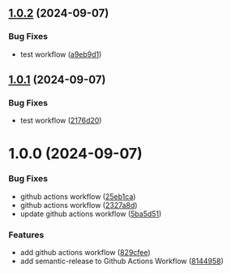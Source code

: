 ## [1.0.2](https://github.com/matrixui/core/compare/v1.0.1...v1.0.2) (2024-09-07)


### Bug Fixes

* test workflow ([a9eb9d1](https://github.com/matrixui/core/commit/a9eb9d122d1bbf77d72c25421c0dce1bc05de859))

## [1.0.1](https://github.com/matrixui/core/compare/v1.0.0...v1.0.1) (2024-09-07)


### Bug Fixes

* test workflow ([2176d20](https://github.com/matrixui/core/commit/2176d20be03f1ec12d52c7212d897a2afe67d438))

# 1.0.0 (2024-09-07)


### Bug Fixes

* github actions workflow ([25eb1ca](https://github.com/matrixui/core/commit/25eb1ca2332e8eeb16f5800db93979f27f5f51fd))
* github actions workflow ([2327a8d](https://github.com/matrixui/core/commit/2327a8d65007f97d285109d6b7655f5cfefdb8e0))
* update github actions workflow ([5ba5d51](https://github.com/matrixui/core/commit/5ba5d51077ecc51aa3b370ca1979875ea0a799a9))


### Features

* add github actions workflow ([829cfee](https://github.com/matrixui/core/commit/829cfeeb94f917e136bc8340565ced8708e4845c))
* add semantic-release to Github Actions Workflow ([8144958](https://github.com/matrixui/core/commit/814495824b285335ac2cdea994f1f2e77750178d))
